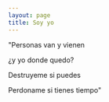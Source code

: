 ```yaml
---
layout: page
title: Soy yo
---
```


"Personas van y vienen

¿y yo donde quedo?

Destruyeme si puedes

Perdoname si tienes tiempo"

